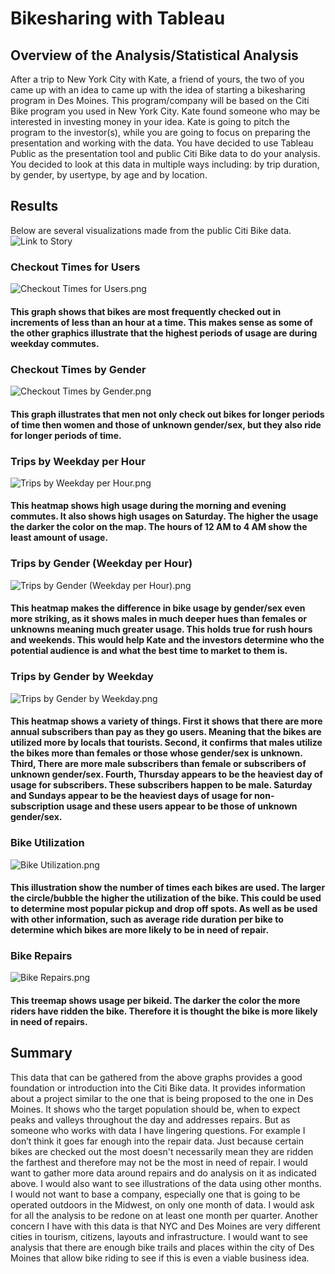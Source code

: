 # Bikesharing with Tableau

## Overview of the Analysis/Statistical Analysis
After a trip to New York City with Kate, a friend of yours, the two of you came up with an idea to came up with the idea of starting a bikesharing program in Des Moines. This program/company will be based on the Citi Bike program you used in New York City. Kate found someone who may be interested in investing money in your idea. Kate is going to pitch the program to the investor(s), while you are going to focus on preparing the presentation and working with the data. You have decided to use Tableau Public as the presentation tool and public Citi Bike data to do your analysis. You decided to look at this data in multiple ways including: by trip duration, by gender, by usertype, by age and by location. 

## Results
Below are several visualizations made from the public Citi Bike data. ![Link to Story](https://public.tableau.com/app/profile/april.vilmin/viz/Challenge_16497262684860/ChallengeStory?publish=yes)


### Checkout Times for Users

![Checkout Times for Users.png](https://github.com/AprilVilmin/bikesharing/blob/main/Checkout%20Time%20for%20Users.png)

#### This graph shows that bikes are most frequently checked out in increments of less than an hour at a time. This makes sense as some of the other graphics illustrate that the highest periods of usage are during weekday commutes.

### Checkout Times by Gender
![Checkout Times by Gender.png](https://github.com/AprilVilmin/bikesharing/blob/main/Checkout%20Times%20by%20Gender.png)

#### This graph illustrates that men not only check out bikes for longer periods of time then women and those of unknown gender/sex, but they also ride for longer periods of time.

### Trips by Weekday per Hour
![Trips by Weekday per Hour.png](https://github.com/AprilVilmin/bikesharing/blob/main/Trips%20by%20Weekday%20per%20Hour.png)

#### This heatmap shows high usage during the morning and evening commutes. It also shows high usages on Saturday. The higher the usage the darker the color on the map. The hours of 12 AM to 4 AM show the least amount of usage.

### Trips by Gender (Weekday per Hour)
![Trips by Gender (Weekday per Hour).png](https://github.com/AprilVilmin/bikesharing/blob/main/Trips%20by%20Gender%20(Weekday%20per%20Hour).png)

#### This heatmap makes the difference in bike usage by gender/sex even more striking, as it shows males in much deeper hues than females or unknowns meaning much greater usage. This holds true for rush hours and weekends. This would help Kate and the investors determine who the potential audience is and what the best time to market to them is.

### Trips by Gender by Weekday
![Trips by Gender by Weekday.png](https://github.com/AprilVilmin/bikesharing/blob/main/User%20Trips%20by%20Gender%20by%20Weekday.png)

#### This heatmap shows a variety of things. First it shows that there are more annual subscribers than pay as they go users. Meaning that the bikes are utilized more by locals that tourists. Second, it confirms that males utilize the bikes more than females or those whose gender/sex is unknown. Third, There are more male subscribers than female or subscribers of unknown gender/sex. Fourth, Thursday appears to be the heaviest day of usage for subscribers. These subscribers happen to be male. Saturday and Sundays appear to be the heaviest days of usage for non-subscription usage and these users appear to be those of unknown gender/sex.

### Bike Utilization

![Bike Utilization.png](https://github.com/AprilVilmin/bikesharing/blob/main/Bike%20Utilization.png)

#### This illustration show the number of times each bikes are used. The larger the circle/bubble the higher the utilization of the bike. This could be used to determine most popular pickup and drop off spots. As well as be used with other information, such as average ride duration per bike to determine which bikes are more likely to be in need of repair.

### Bike Repairs

![Bike Repairs.png](https://github.com/AprilVilmin/bikesharing/blob/main/Bike%20Repairs.png)

#### This treemap shows usage per bikeid. The darker the color the more riders have ridden the bike. Therefore it is thought the bike is more likely in need of repairs. 


## Summary 
This data that can be gathered from the above graphs provides a good foundation or introduction into the Citi Bike data. It provides information about a project similar to the one that is being proposed to the one in Des Moines. It shows who the target population should be, when to expect peaks and valleys throughout the day and addresses repairs. But as someone who works with data I have lingering questions. For example I don’t think it goes far enough into the repair data. Just because certain bikes are checked out the most doesn't necessarily mean they are ridden the farthest and therefore may not be the most in need of repair. I would want to gather more data around repairs and do analysis on it as indicated above. I would also want to see illustrations of the data using other months. I would not want to base a company, especially one that is going to be operated outdoors in the Midwest, on only one month of data. I would ask for all the analysis to be redone on at least one month per quarter. Another concern I have with this data is that NYC and Des Moines are very different cities in tourism, citizens, layouts and infrastructure. I would want to see analysis that there are enough bike trails and places within the city of Des Moines that allow bike riding to see if this is even a viable business idea. 

